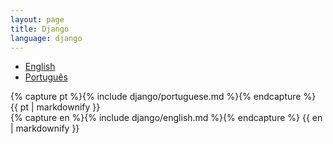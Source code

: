 ```yaml
---
layout: page
title: Django
language: django
---
```


<div class="container main-content">
    <div class="row">
        <div class="span3">
            <ul class="unstyled" id="languages-nav" data-spy="affix">
                <li><a href="#english">English</a></li>
                <li><a href="#portuguese">Português</a></li>
            </ul>
        </div>
        <div class="span9">
            <div class="tab-content">
                <div class="tab-pane" id="portuguese">
                {% capture pt %}{% include django/portuguese.md %}{% endcapture %}
                {{ pt | markdownify }}
                </div>
                <div class="tab-pane" id="english">
                {% capture en %}{% include django/english.md %}{% endcapture %}
                {{ en | markdownify }}
                </div>
            </div>
        </div>
    </div>
</div>
